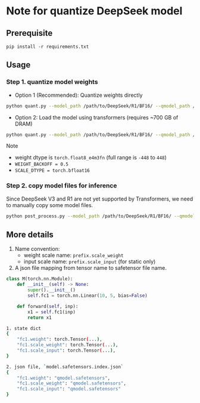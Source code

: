 # Note for quantize DeepSeek model

## Prerequisite

```
pip install -r requirements.txt
```

## Usage

### Step 1. quantize model weights

- Option 1 (Recommended): Quantize weights directly

```bash
python quant.py --model_path /path/to/DeepSeek/R1/BF16/ --qmodel_path /path/to/DeepSeek/R1-Dynamic-FP8 --low_cpu_mem
```

- Option 2: Load the model using transformers (requires ~700 GB of DRAM)

```bash
python quant.py --model_path /path/to/DeepSeek/R1/BF16/ --qmodel_path /path/to/DeepSeek/R1/Dynamic-FP8
```

> [!NOTE]
> - weight dtype is `torch.float8_e4m3fn` (full range is `-448` to `448`)
> - `WEIGHT_BACKOFF = 0.5`
> - `SCALE_DTYPE = torch.bfloat16`

### Step 2. copy model files for inference

Since DeepSeek V3 and R1 are not yet supported by Transformers, we need to manually copy some model files.

```bash
python post_process.py --model_path /path/to/DeepSeek/R1/BF16/ --qmodel_path /path/to/DeepSeek/R1/Dynamic-FP8
```

## More details

1. Name convention:
    - weight scale name: `prefix.scale_weight`
    - input scale name: `prefix.scale_input` (for static only)
2. A json file mapping from tensor name to safetensor file name.

```python
class M(torch.nn.Module):
    def __init__(self) -> None:
        super().__init__()
        self.fc1 = torch.nn.Linear(10, 5, bias=False)

    def forward(self, inp):
        x1 = self.fc1(inp)
        return x1
```

```bash
1. state dict
{
    "fc1.weight": torch.Tensor(...),
    "fc1.scale_weight": torch.Tensor(...),
    "fc1.scale_input": torch.Tensor(...),
}

2. json file, `model.safetensors.index.json`
{
    "fc1.weight": "qmodel.safetensors",
    "fc1.scale_weight": "qmodel.safetensors",
    "fc1.scale_input": "qmodel.safetensors"
}
```
